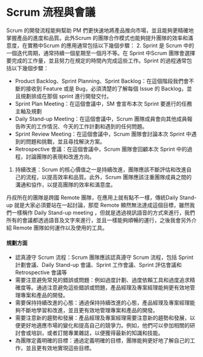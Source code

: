 # Scrum 流程與會議



Scrum 的開發流程能夠幫助 PM 們更快速地將產品推向市場，並且能夠更精確地掌握產品的進度和品質。此外Scrum 的團隊合作模式也能夠提升團隊的效率和滿意度，在實務中Scrum 的應用通常包括以下幾個步驟：
2. Sprint 是 Scrum 中的一個迭代周期，通常持續一個星期至一個月不等。在 Sprint 中Scrum 團隊會選擇要完成的工作量，並且努力在規定的時間內完成這些工作。Sprint 的過程通常包括以下幾個步驟：
   * Product Backlog、Sprint Planning、Sprint Backlog：在這個階段我們會不斷的接收到 Feature 或是 Bug，必須清楚的了解每個 Issue 的 Backlog，並且規劃排成在那個 sprint 進行開發交付。&#x20;
   * Sprint Plan Meeting：在這個會議中，SM 會宣布本次 Sprint 要進行的任務主軸及規劃
   * Daily Stand-up Meeting：在這個會議中，Scrum 團隊成員會向其他成員報告昨天的工作情況、今天的工作計劃和遇到的任何問題。
   * Sprint Review Meeting：在這個會議中，Scrum 團隊會討論本次 Sprint 中遇到的問題和挑戰，並且尋找解決方案。
   * Retrospective 會議：在這個會議中，Scrum 團隊會回顧本次 Sprint 中的過程，討論團隊的表現和改進方向。

1. 持續改進：Scrum 的核心價值之一是持續改進，團隊應該不斷評估和改進自己的流程，以提高效率和品質。此外，Scrum 團隊應該注重團隊成員之間的溝通和協作，以提高團隊的效率和滿意度。

丹叔所在的團隊是跨國 Remote 團隊，在應用上就有點不一樣，傳統Daily Stand-up 就是大家必須要站在一起討論，那麼 Remote 顯然無法達成這個目標，雖然我們一樣稱作 Daily Stand-up meeting ，但就是透過視訊語音的方式來進行，我們所有的會議都透過語音及文字來進行，並且一樣能夠順暢的運行，之後我會另外介紹 Remote 團隊如何運作以及使用的工具。


#### 規劃方面 <a href="#c7" id="c7"></a>

* 認真遵守 Scrum 流程：Scrum 團隊應該認真遵守 Scrum 流程，包括 Sprint 計劃會議、Daily Stand-up 會議、Sprint 工作會議、Sprint 評估會議和 Retrospective 會議等
* 需要注意避免常見的錯誤或問題：例如過度計劃、過度依賴工具和過度追求精確度等。通過注意避免這些錯誤或問題，產品經理及專案經理能夠更有效地管理專案和產品的開發。
* 需要保持持續改進的心態：通過保持持續改進的心態，產品經理及專案經理能夠不斷地學習和改進，並且更有效地管理專案和產品的開發。
* 需要注意新的趨勢和發展：產品經理及專案經理需要注意新的趨勢和發展，以便更好地適應市場的變化和提高自己的競爭力。例如，他們可以參加相關的研討會或培訓，或者訂閱專業雜誌，以便獲得最新的知識和技能。
* 為團隊定義明確的目標：通過定義明確的目標，團隊能夠更好地了解自己的工作，並且更有效地實現這些目標。